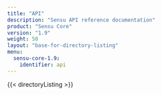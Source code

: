 ```yaml
---
title: "API"
description: "Sensu API reference documentation"
product: "Sensu Core"
version: "1.9"
weight: 50
layout: "base-for-directory-listing"
menu: 
  sensu-core-1.9:
    identifier: api
---
```


{{< directoryListing >}}
